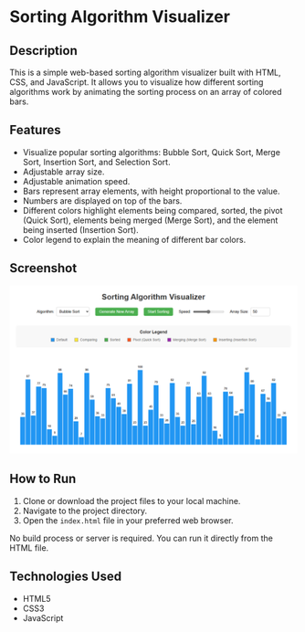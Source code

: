 # Sorting Algorithm Visualizer

## Description

This is a simple web-based sorting algorithm visualizer built with HTML, CSS, and JavaScript. It allows you to visualize how different sorting algorithms work by animating the sorting process on an array of colored bars.

## Features

- Visualize popular sorting algorithms: Bubble Sort, Quick Sort, Merge Sort, Insertion Sort, and Selection Sort.
- Adjustable array size.
- Adjustable animation speed.
- Bars represent array elements, with height proportional to the value.
- Numbers are displayed on top of the bars.
- Different colors highlight elements being compared, sorted, the pivot (Quick Sort), elements being merged (Merge Sort), and the element being inserted (Insertion Sort).
- Color legend to explain the meaning of different bar colors.


## Screenshot

![Sorting Visualizer Screenshot](./sortingVisualizer.png)

## How to Run

1. Clone or download the project files to your local machine.
2. Navigate to the project directory.
3. Open the `index.html` file in your preferred web browser.

No build process or server is required. You can run it directly from the HTML file.

## Technologies Used

- HTML5
- CSS3
- JavaScript 